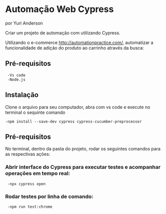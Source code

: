 #  Automação Web Cypress
por Yuri Anderson

Criar um projeto de automação com utilizando Cypress.

Utilizando o e-commerce http://automationpractice.com/, automatizar a funcionalidade de
adição do produto ao carrinho através da busca:

##  Pré-requisitos
   ```
    -Vs code
    -Node.js
   ```

## Instalação
Clone o arquivo para seu computador, abra com vs code e execute no terminal  o sequinte comando

    -npm install --save-dev cypress cypress-cucumber-preprocessor

##  Pré-requisitos
No terminal, dentro da pasta do projeto, rodar os seguintes comandos para as respectivas ações:

### Abrir interface do Cypress para executar testes e acompanhar operações em tempo real:
  
     -npx cypress open
   

### Rodar testes por linha de comando:
   ```
    -npm run test:chrome
   ```
